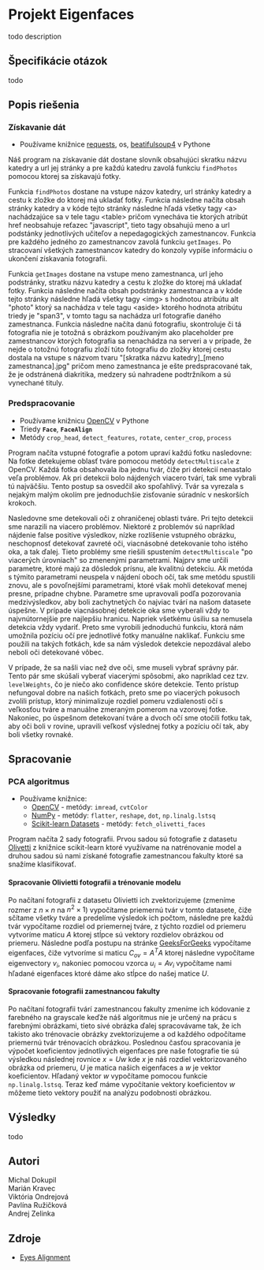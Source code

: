 # Projekt Eigenfaces

todo description

## Špecifikácie otázok

todo

## Popis riešenia

### Získavanie dát

* Používame knižnice [requests](https://pypi.org/project/requests/), os, [beatifulsoup4](https://pypi.org/project/beautifulsoup4/) v Pythone

Náš program na získavanie dát dostane slovník obsahujúci skratku názvu katedry a url jej stránky a pre každú katedru zavolá funkciu `findPhotos` pomocou ktorej sa získavajú fotky.

Funkcia `findPhotos` dostane na vstupe názov katedry, url stránky katedry a cestu k zložke do ktorej má ukladať fotky. Funkcia následne načíta obsah stránky katedry a v kóde tejto stránky následne hľadá všetky tagy \<a\> nachádzajúce sa v tele tagu \<table\> pričom vynecháva tie ktorých atribút href neobsahuje reťazec "javascript", tieto tagy obsahujú meno a url podstánky jednotlivých učiteľov a nepedagogických zamestnancov. Funkcia pre každého jedného zo zamestnancov zavolá funkciu `getImages`. Po stracovaní všetkých zamestnancov katedry do konzoly vypíše informáciu o ukončení získavania fotografii.

Funkcia `getImages` dostane na vstupe meno zamestnanca, url jeho podstránky, stratku názvu katedry a cestu k zložke do ktorej má ukladať fotky. Funkcia následne načíta obsah podstránky zamestnanca a v kóde tejto stránky následne hľadá všetky tagy \<img\> s hodnotou atribútu alt "photo" ktorý sa nachádza v tele tagu \<aside\> ktorého hodnota atribútu triedy je "span3", v tomto tagu sa nachádza url fotografie daného zamestnanca. Funkcia následne načíta danú fotografiu, skontroluje či tá fotografia nie je totožná s obrázkom používaným ako placeholder pre zamestnancov ktorých fotografia sa nenachádza na serveri a v prípade, že nejde o totožnú fotografiu zloží túto fotografiu do zložky ktorej cestu dostala na vstupe s názvom tvaru "[skratka názvu katedry]_[meno zamestnanca].jpg" pričom meno zamestnanca je ešte predspracované tak, že je odstránená diakritika, medzery sú nahradene podtržníkom a sú vynechané tituly.  

### Predspracovanie

* Používame knižnicu [OpenCV](https://github.com/opencv/opencv) v Pythone
* Triedy **`Face`**, **`FaceAlign`**
* Metódy `crop_head`, `detect_features`, `rotate`, `center_crop`, `process`

Program načíta vstupné fotografie a potom upraví každú fotku nasledovne:
Na fotke detekujeme oblasť tváre pomocou metódy `detectMultiscale` z OpenCV. Každá fotka obsahovala iba jednu tvár, čiže pri detekcií nenastalo veľa problémov. Ak pri detekcii bolo nájdených viacero tvárí, tak sme vybrali tú najväčšiu. Tento postup sa osvedčil ako spoľahlivý. Tvár sa vyrezala s nejakým malým okolím pre jednoduchšie zisťovanie súradníc v neskorších krokoch. 

Nasledovne sme detekovali oči z ohraničenej oblasti tváre. Pri tejto detekcii sme narazili na viacero problémov. Niektoré z problemóv sú napríklad nájdenie false positive výsledkov, nízke rozlíšenie vstupného obrázku, neschopnosť detekovať zavreté oči, viacnásobné detekovanie toho istého oka, a tak ďalej. Tieto problémy sme riešili spustením `detectMultiscale` "po viacerých úrovniach" so zmenenými parametrami. Najprv sme určili parametre, ktoré majú za dôsledok prísnu, ale kvalitnú detekciu. Ak metóda s týmito parametrami neuspela v nájdení oboch očí, tak sme metódu spustili znovu, ale s povoľnejšími parametrami, ktoré však mohli detekovať menej presne, prípadne chybne. Parametre sme upravovali podľa pozorovania medzivýsledkov, aby boli zachytnetých čo najviac tvárí na našom datasete úspešne. V prípade viacnásobnej detekcie oka sme vyberali vždy to najvnútornejšie pre najlepšiu hranicu. Napriek všetkému úsiliu sa nemusela detekcia vždy vydariť. Preto sme vyrobili jednoduchú funkciu, ktorá nám umožnila pozíciu očí pre jednotlivé fotky manuálne naklikať. Funkciu sme použili na takých fotkách, kde sa nám výsledok detekcie nepozdával alebo neboli oči detekované vôbec.

V prípade, že sa našli viac než dve oči, sme museli vybrať správny pár.
Tento pár sme skúšali vyberať viacerými spôsobmi, ako napríklad cez tzv. `levelWeights`, čo je niečo ako confidence skóre detekcie. Tento prístup nefungoval dobre na našich fotkách, preto sme po viacerých pokusoch zvolili prístup, ktorý minimalizuje rozdiel pomeru vzdialenosti očí s veľkosťou tváre a manuálne zmeraným pomerom na vzorovej fotke. Nakoniec, po úspešnom detekovaní tváre a dvoch očí sme otočili fotku tak, aby oči boli v rovine, upravili veľkosť výslednej fotky a pozíciu očí tak, aby boli všetky rovnaké.

## Spracovanie

### PCA algoritmus

* Používame knižnice:
  *  [OpenCV](https://github.com/opencv/opencv) - metódy: `imread`, `cvtColor`
  *  [NumPy](https://numpy.org/doc/stable/index.html) - metódy: `flatter`, `reshape`, `dot`, `np.linalg.lstsq`
  *  [Scikit-learn Datasets](https://scikit-learn.org/stable/datasets.html) - metódy: `fetch_olivetti_faces` 

Program načíta 2 sady fotografii. Prvou sadou sú fotografie z datasetu [Olivetti](https://scikit-learn.org/stable/datasets/real_world.html#the-olivetti-faces-dataset) z knižnice scikit-learn ktoré využívame na natrénovanie model a druhou sadou sú nami získané fotografie zamestnancou fakulty ktoré sa snažíme klasifikovať.

#### Spracovanie Olivietti fotografii a trénovanie modelu

Po načítaní fotografii z datasetu Olivietti ich zvektorizujeme (zmeníme rozmer z $n \times n$ na $n^2 \times 1$) vypočítame priemernú tvár v tomto datasete, čiže sčítame všetky tváre a predelíme výsledok ich počtom, následne pre každú tvár vypočítame rozdiel od priemernej tváre, z týchto rozdiel od priemeru vytvoríme maticu $A$ ktorej stĺpce sú vektory rozdielov obrázkou od priemeru. Následne podľa postupu na stránke [GeeksForGeeks](https://www.geeksforgeeks.org/ml-face-recognition-using-eigenfaces-pca-algorithm/) vypočítame eigenfaces, čiže vytvoríme si maticu $C_{ov} = A^T A$ ktorej následne vypočítame eigenvectory $v_i$, nakoniec pomocou vzorca $u_i = A v_i$ vypočítame nami hľadané eigenfaces ktoré dáme ako stĺpce do našej matice $U$.

#### Spracovanie fotografii zamestnancou fakulty

Po načítaní fotografii tvárí zamestnancou fakulty zmeníme ich kódovanie z farebného na grayscale keďže náš algoritmus nie je určený na prácu s farebnými obrázkami, tieto sivé obrázka ďalej spracovávame tak, že ich takisto ako trénovacie obrázky zvektorizujeme a od každého odpočítame priemernú tvár trénovacích obrázkou. Poslednou časťou spracovania je výpočet koeficientov jednotlivých eigenfaces pre naše fotografie tie sú výsledkou následnej rovnice $x = U w$ kde $x$ je náš rozdiel vektorizovaného obrázka od priemeru, $U$ je matica našich eigenfaces a $w$ je vektor koeficientov. Hľadaný vektor $w$ vypočítame pomocou funkcie   `np.linalg.lstsq`. Teraz keď máme vypočítanie vektory koeficientov $w$ môžeme tieto vektory použiť na analýzu podobnosti obrázkou.

## Výsledky

todo

## Autori

Michal Dokupil  
Marián Kravec  
Viktória Ondrejová  
Pavlína Ružičková  
Andrej Zelinka

## Zdroje

* [Eyes Alignment](https://datahacker.rs/010-how-to-align-faces-with-opencv-in-python/)
